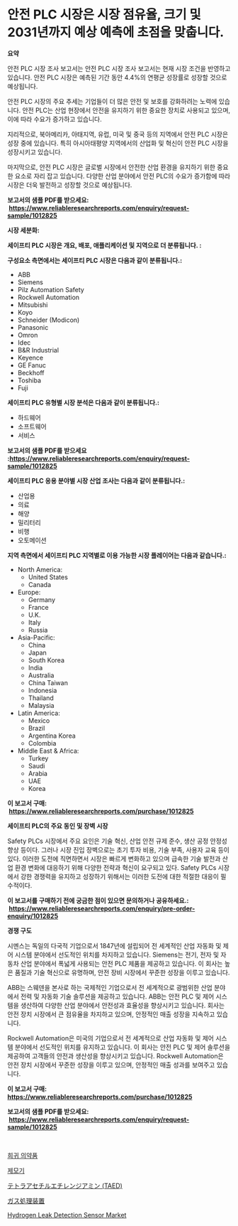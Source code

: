<p><h1>안전 PLC 시장은 시장 점유율, 크기 및 2031년까지 예상 예측에 초점을 맞춥니다.</h1></p><p><strong>요약</strong></p>
<p><p>안전 PLC 시장 조사 보고서는 안전 PLC 시장 조사 보고서는 현재 시장 조건을 반영하고 있습니다. 안전 PLC 시장은 예측된 기간 동안 4.4%의 연평균 성장률로 성장할 것으로 예상됩니다.</p><p>안전 PLC 시장의 주요 추세는 기업들이 더 많은 안전 및 보호를 강화하려는 노력에 있습니다. 안전 PLC는 산업 현장에서 안전을 유지하기 위한 중요한 장치로 사용되고 있으며, 이에 따라 수요가 증가하고 있습니다.</p><p>지리적으로, 북아메리카, 아태지역, 유럽, 미국 및 중국 등의 지역에서 안전 PLC 시장은 성장 중에 있습니다. 특히 아시아태평양 지역에서의 산업화 및 혁신이 안전 PLC 시장을 성장시키고 있습니다.</p><p>마지막으로, 안전 PLC 시장은 글로벌 시장에서 안전한 산업 환경을 유지하기 위한 중요한 요소로 자리 잡고 있습니다. 다양한 산업 분야에서 안전 PLC의 수요가 증가함에 따라 시장은 더욱 발전하고 성장할 것으로 예상됩니다.</p></p>
<p><strong>보고서의 샘플 PDF를 받으세요: &nbsp;<a href="https://www.reliableresearchreports.com/enquiry/request-sample/1012825">https://www.reliableresearchreports.com/enquiry/request-sample/1012825</a></strong></p>
<p><strong>시장 세분화:</strong></p>
<p><strong> 세이프티 PLC 시장은 개요, 배포, 애플리케이션 및 지역으로 더 분류됩니다. :</strong></p>
<p><strong>구성요소 측면에서는 세이프티 PLC 시장은 다음과 같이 분류됩니다.:</strong></p>
<p><ul><li>ABB</li><li>Siemens</li><li>Pilz Automation Safety</li><li>Rockwell Automation</li><li>Mitsubishi</li><li>Koyo</li><li>Schneider (Modicon)</li><li>Panasonic</li><li>Omron</li><li>Idec</li><li>B&R Industrial</li><li>Keyence</li><li>GE Fanuc</li><li>Beckhoff</li><li>Toshiba</li><li>Fuji</li></ul></p>
<p><strong> 세이프티 PLC 유형별 시장 분석은 다음과 같이 분류됩니다.:</strong></p>
<p><ul><li>하드웨어</li><li>소프트웨어</li><li>서비스</li></ul></p>
<p><strong>보고서의 샘플 PDF를 받으세요 :<a href="https://www.reliableresearchreports.com/enquiry/request-sample/1012825">https://www.reliableresearchreports.com/enquiry/request-sample/1012825</a></strong></p>
<p><strong> 세이프티 PLC 응용 분야별 시장 산업 조사는 다음과 같이 분류됩니다.:</strong></p>
<p><ul><li>산업용</li><li>의료</li><li>해양</li><li>밀리터리</li><li>비행</li><li>오토메이션</li></ul></p>
<p><strong>지역 측면에서 세이프티 PLC 지역별로 이용 가능한 시장 플레이어는 다음과 같습니다.:</strong></p>
<p><ul>
    <li>
        North America:
        <ul>
            <li>United States</li>
            <li>Canada</li>
        </ul>
    </li>
    <li>
        Europe:
        <ul>
            <li>Germany</li>
            <li>France</li>
            <li>U.K.</li>
            <li>Italy</li>
            <li>Russia</li>
        </ul>
    </li>
    <li>
        Asia-Pacific:
        <ul>
            <li>China</li>
            <li>Japan</li>
            <li>South Korea</li>
            <li>India</li>
            <li>Australia</li>
            <li>China Taiwan</li>
            <li>Indonesia</li>
            <li>Thailand</li>
            <li>Malaysia</li>
        </ul>
    </li>
    <li>
        Latin America:
        <ul>
            <li>Mexico</li>
            <li>Brazil</li>
            <li>Argentina Korea</li>
            <li>Colombia</li>
        </ul>
    </li>
    <li>
        Middle East & Africa:
        <ul>
            <li>Turkey</li>
            <li>Saudi</li>
            <li>Arabia</li>
            <li>UAE</li>
            <li>Korea</li>
        </ul>
    </li>
    </ul></p>
<p><strong>이 보고서 구매: &nbsp;<a href="https://www.reliableresearchreports.com/purchase/1012825">https://www.reliableresearchreports.com/purchase/1012825</a></strong></p>
<p><strong>세이프티 PLC의 주요 동인 및 장벽 시장</strong></p>
<p><p>Safety PLCs 시장에서 주요 요인은 기술 혁신, 산업 안전 규제 준수, 생산 공정 안정성 향상 등이다. 그러나 시장 진입 장벽으로는 초기 투자 비용, 기술 부족, 사용자 교육 등이 있다. 이러한 도전에 직면하면서 시장은 빠르게 변화하고 있으며 급속한 기술 발전과 산업 환경 변화에 대응하기 위해 다양한 전략과 혁신이 요구되고 있다. Safety PLCs 시장에서 강한 경쟁력을 유지하고 성장하기 위해서는 이러한 도전에 대한 적절한 대응이 필수적이다.</p></p>
<p><strong>이 보고서를 구매하기 전에 궁금한 점이 있으면 문의하거나 공유하세요.: &nbsp;<a href="https://www.reliableresearchreports.com/enquiry/pre-order-enquiry/1012825">https://www.reliableresearchreports.com/enquiry/pre-order-enquiry/1012825</a></strong></p>
<p><strong>경쟁 구도</strong></p>
<p><p>시멘스는 독일의 다국적 기업으로서 1847년에 설립되어 전 세계적인 산업 자동화 및 제어 시스템 분야에서 선도적인 위치를 차지하고 있습니다. Siemens는 전기, 전자 및 자동차 산업 분야에서 폭넓게 사용되는 안전 PLC 제품을 제공하고 있습니다. 이 회사는 높은 품질과 기술 혁신으로 유명하며, 안전 장비 시장에서 꾸준한 성장을 이루고 있습니다.</p><p>ABB는 스웨덴을 본사로 하는 국제적인 기업으로서 전 세계적으로 광범위한 산업 분야에서 전력 및 자동화 기술 솔루션을 제공하고 있습니다. ABB는 안전 PLC 및 제어 시스템을 생산하여 다양한 산업 분야에서 안전성과 효율성을 향상시키고 있습니다. 회사는 안전 장치 시장에서 큰 점유율을 차지하고 있으며, 안정적인 매출 성장을 지속하고 있습니다.</p><p> Rockwell Automation은 미국의 기업으로서 전 세계적으로 산업 자동화 및 제어 시스템 분야에서 선도적인 위치를 유지하고 있습니다. 이 회사는 안전 PLC 및 제어 솔루션을 제공하여 고객들의 안전과 생산성을 향상시키고 있습니다. Rockwell Automation은 안전 장치 시장에서 꾸준한 성장을 이루고 있으며, 안정적인 매출 성과를 보여주고 있습니다.</p></p>
<p><strong>이 보고서 구매: &nbsp; <a href="https://www.reliableresearchreports.com/purchase/1012825">https://www.reliableresearchreports.com/purchase/1012825</a></strong></p>
<p><strong>보고서의 샘플 PDF를 받으세요: &nbsp;<a href="https://www.reliableresearchreports.com/enquiry/request-sample/1012825">https://www.reliableresearchreports.com/enquiry/request-sample/1012825</a></strong><strong></strong></p>
<p>&nbsp;</p>
<p><p><a href="https://github.com/RichardLueilwitz787/Market-Research-Report-List-1/blob/main/38257495268.md">희귀 의약품</a></p><p><a href="https://medium.com/@rudyswaniafgwski56664/%EC%97%90%ED%95%84%EB%A0%88%EC%9D%B4%ED%84%B0-%EC%8B%9C%EC%9E%A5-%EC%8B%9C%EC%9E%A5-%EC%A0%90%EC%9C%A0%EC%9C%A8-%EC%8B%9C%EC%9E%A5-%ED%8A%B8%EB%A0%8C%EB%93%9C-%EB%B0%8F-%EB%AF%B8%EB%9E%98-%EC%84%B1%EC%9E%A5-%ED%83%90%EC%83%89-71bd4f837c7e">제모기</a></p><p><a href="https://medium.com/@deontestanton2023/%E3%83%86%E3%83%88%E3%83%A9%E3%82%A2%E3%82%BB%E3%83%81%E3%83%AB%E3%82%A8%E3%83%81%E3%83%AC%E3%83%B3%E3%82%B8%E3%82%A2%E3%83%9F%E3%83%B3-taed-%E5%B8%82%E5%A0%B4%E8%A6%8F%E6%A8%A1%E3%81%AF-%E3%82%B0%E3%83%AD%E3%83%BC%E3%83%90%E3%83%AB%E7%94%A3%E6%A5%AD%E3%81%AB%E3%81%8A%E3%81%91%E3%82%8B%E6%9C%80%E9%81%A9%E3%81%AA%E3%83%9E%E3%83%BC%E3%82%B1%E3%83%86%E3%82%A3%E3%83%B3%E3%82%B0%E3%83%81%E3%83%A3%E3%83%8D%E3%83%AB%E3%82%92%E6%98%8E%E3%82%89%E3%81%8B%E3%81%AB%E3%81%97%E3%81%BE%E3%81%99-93a2ddd78967">テトラアセチルエチレンジアミン (TAED)</a></p><p><a href="https://github.com/efcvopdgkdx128/Market-Research-Report-List-1/blob/main/84217245622.md">ガス処理装置</a></p><p><a href="https://issuu.com/reportprime-2/docs/hydrogen-leak-detection-sensor-market-size-2030.pp">Hydrogen Leak Detection Sensor Market</a></p></p>